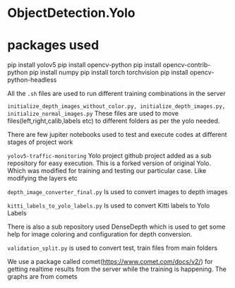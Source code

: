 # ObjectDetection.Yolo

# packages used

pip install yolov5
pip install opencv-python
pip install opencv-contrib-python
pip install numpy
pip install torch torchvision
pip install opencv-python-headless

All the `.sh` files are used to run different training combinations in the server

`initialize_depth_images_without_color.py, initialize_depth_images.py, initialize_normal_images.py` These files are used to move files(left,right,calib,labels etc) to different folders as per the yolo needed.

There are few jupiter notebooks used to test and execute codes at different stages of project work

`yolov5-traffic-monitoring` Yolo project github project added as a sub repository for easy execution. This is a forked version of original Yolo.
Which was modified for training and testing our particular case.
Like modifying the layers etc

`depth_image_converter_final.py` Is used to convert images to depth images

`kitti_labels_to_yolo_labels.py` Is used to convert Kitti labels to Yolo Labels

There is also a sub repository used DenseDepth which is used to get some help for image coloring and configuration for depth conversion.

`validation_split.py` is used to convert test, train files from main folders

We use a package called comet(<https://www.comet.com/docs/v2/>) for getting realtime results from the server while the training is happening. The graphs are from comets

